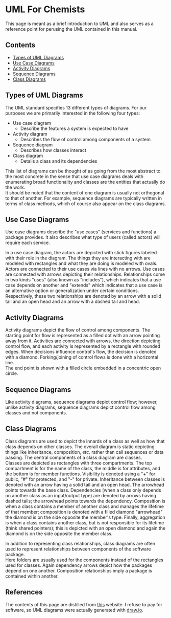 UML For Chemists
================

This page is meant as a brief introduction to UML and also serves as a 
reference point for perusing the UML contained in this manual.

Contents
--------

- [Types of UML Diagrams](#types-of-uml-diagrams)
- [Use Case Diagrams](#use-case-diagrams)  
- [Activity Diagrams](#activity-diagrams)  
- [Sequence Diagrams](#sequence-diagrams)  
- [Class Diagrams](#class-diagrams)  

Types of UML Diagrams
---------------------

The UML standard specifies 13 different types of diagrams.  For our purposes we 
are primarily interested in the following four types:

- Use case diagram
  - Describe the features a system is expected to have
- Activity diagram
  - Describes the flow of control among components of a system
- Sequence diagram
  - Describes how classes interact
- Class diagram  
  - Details a class and its dependencies

This list of diagrams can be thought of as going from the most abstract to 
the most concrete in the sense that use case diagrams deals with enumerating 
broad functionality and classes are the entities that actually do the work.  
It should be noted that the content of one diagram is usually not orthogonal 
to that of another.  For example, sequence diagrams are typically written in 
terms of class methods, which of course also appear on the class diagrams. 


Use Case Diagrams
-----------------

Use case diagrams describe the "use cases" (services and functions) a package 
provides.  It also describes what type of users (called actors) will require 
each service.

In a use case diagram, the actors are depicted with stick figures labeled 
with their role in the diagram.  The things they are interacting with are 
modeled with rectangles and what they are doing is modeled with ovals.  
Actors are connected to their use cases via lines with no arrows.  Use cases 
are connected with arrows depicting their relationships.  Relationships come 
in two kinds "uses" (also known as "includes"), which indicates that a use 
case depends on another and "extends" which indicates that a use case is an
alternative option or generalization under certain conditions.  Respectively,
 these two relationships are denoted by an arrow with a solid tail and an 
 open head and an arrow with a dashed tail and head.


Activity Diagrams
-----------------

Activity diagrams depict the flow of control among components.  The starting 
point for flow is represented as a filled dot with an arrow pointing away 
from it.  Activities are connected with arrows, the direction depicting 
control flow, and each activity is represented by a rectangle with rounded 
edges.  When decisions influence control's flow, the decision is denoted with a
diamond.  Forking/joining of control flows is done with a horizontal line.  
The end point is shown with a filled circle embedded in a concentric open 
circle.

Sequence Diagrams
-----------------

Like activity diagrams, sequence diagrams depict control flow; however, 
unlike activity diagrams, sequence diagrams depict control flow among classes
 and not components.   

Class Diagrams
--------------

Class diagrams are used to depict the innards of a class as well as how that
class depends on other classes.  The overall diagram is static depicting 
things like inheritance, composition, *etc.* rather than call sequences or 
data passing.  The central components of a class diagram are classes.  
Classes are depicted as rectangles with three compartments. The top 
compartment is for the name of the class, the middle is for attributes, and 
the bottom is for member functions.  Visibility is denoted using a "+" for 
public, "#" for protected, and "-" for private.  Inheritance between classes 
is denoted with an arrow having a solid tail and an open head.  The arrowhead
points towards the base class.  Dependencies (when a class only depends on 
another class as an input/output type) are denoted by arrows having dashed 
tails; the arrowhead points towards the dependency.  Composition is when a 
class contains a member of another class and manages the lifetime of that 
member; composition is denoted with a filled diamond "arrowhead" the diamond 
is on the side opposite the member's type.  Finally, aggregation is when a 
class contains another class, but is not responsible for its lifetime (think 
shared pointers); this is depicted with an open diamond and again the diamond
is on the side opposite the member class.

In addition to representing class relationships, class diagrams are often 
used to represent relationships between components of the software package.  
Here folders are usually used for the components instead of the rectangles 
used for classes.  Again dependency arrows depict how the packages depend on 
one another. Composition relationships imply a package is contained 
within another.


References
----------

The contents of this page are distilled from [this](https://www.smartdraw.com/) 
website.  I refuse to pay for software, so UML diagrams were actually generated 
with [draw.io](http://draw.io/).
